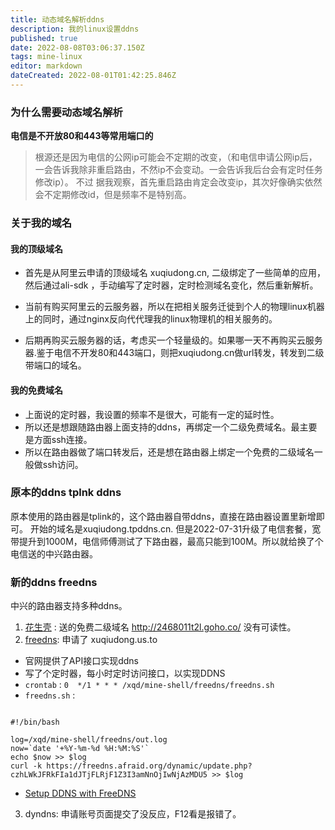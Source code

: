 ```yaml
---
title: 动态域名解析ddns
description: 我的linux设置ddns
published: true
date: 2022-08-08T03:06:37.150Z
tags: mine-linux
editor: markdown
dateCreated: 2022-08-01T01:42:25.846Z
---
```


### 为什么需要动态域名解析

**电信是不开放80和443等常用端口的**
 
> 根源还是因为电信的公网ip可能会不定期的改变，（和电信申请公网ip后，一会告诉我除非重启路由，不然ip不会变动。一会告诉我后台会有定时任务修改ip）。 不过 据我观察，首先重启路由肯定会改变ip，其次好像确实依然会不定期修改id，但是频率不是特别高。


### 关于我的域名

#### 我的顶级域名
 * 首先是从阿里云申请的顶级域名 xuqiudong.cn, 二级绑定了一些简单的应用，然后通过ali-sdk ，手动编写了定时器，定时检测域名变化，然后重新解析。
 
 * 当前有购买阿里云的云服务器，所以在把相关服务迁徙到个人的物理linux机器上的同时，通过nginx反向代代理我的linux物理机的相关服务的。
 
 * 后期再购买云服务器的话，考虑买一个轻量级的。如果哪一天不再购买云服务器.鉴于电信不开发80和443端口，则把xuqiudong.cn做url转发，转发到二级带端口的域名。
 
#### 我的免费域名
* 上面说的定时器，我设置的频率不是很大，可能有一定的延时性。
* 所以还是想跟随路由器上面支持的ddns，再绑定一个二级免费域名。最主要是方面ssh连接。
* 所以在路由器做了端口转发后，还是想在路由器上绑定一个免费的二级域名一般做ssh访问。

### 原本的ddns  tplnk ddns

  原本使用的路由器是tplink的，这个路由器自带ddns，直接在路由器设置里新增即可。 
  开始的域名是xuqiudong.tpddns.cn.
  但是2022-07-31升级了电信套餐，宽带提升到1000M，电信师傅测试了下路由器，最高只能到100M。所以就给换了个电信送的中兴路由器。
  
  
### 新的ddns  freedns

中兴的路由器支持多种ddns。
1.  [花生壳](https://hsk.oray.com/) : 送的免费二级域名 http://2468011t2l.goho.co/ 没有可读性。
2.  [freedns](https://freedns.afraid.org/): 申请了 xuqiudong.us.to
   - 官网提供了API接口实现ddns
   - 写了个定时器，每小时定时访问接口，以实现DDNS
   - `crontab` : `0  */1 * * * /xqd/mine-shell/freedns/freedns.sh`
   - `freedns.sh` :  
   ```
   
#!/bin/bash

log=/xqd/mine-shell/freedns/out.log
now=`date '+%Y-%m-%d %H:%M:%S'`
echo $now >> $log
curl -k https://freedns.afraid.org/dynamic/update.php?czhLWkJFRkFIa1dJTjFLRjF1Z3I3amNnOjIwNjAzMDU5 >> $log

   ```
   - [Setup DDNS with FreeDNS](https://www.filegott.se/2017/04/15/setup-ddns-with-freedns/)
   
 
   
3.  dyndns: 申请账号页面提交了没反应，F12看是报错了。




 
  